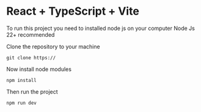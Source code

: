 # React + TypeScript + Vite

To run this project you need to installed node js on your computer
Node Js 22+ recommended

Clone the repository to your machine

```
git clone https://
```

Now install node modules

```
npm install
```

Then run the project

```
npm run dev
```